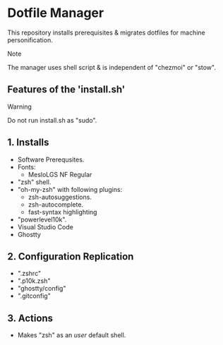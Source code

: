 # Dotfile Manager

This repository installs prerequisites & migrates dotfiles for machine personification.

> [!NOTE]
>
> The manager uses shell script & is independent of "chezmoi" or "stow".

## Features of the 'install.sh'

> [!WARNING]
>
> Do not run install.sh as "sudo".

## 1. Installs

- Software Prerequsites.
- Fonts:
  - MesloLGS NF Regular
- "zsh" shell.
- "oh-my-zsh" with following plugins:
  - zsh-autosuggestions.
  - zsh-autocomplete.
  - fast-syntax highlighting
- "powerlevel10k".
- Visual Studio Code
- Ghostty

## 2. Configuration Replication

- ".zshrc"
- ".p10k.zsh"
- "ghostty/config"
- ".gitconfig"

## 3. Actions

- Makes "zsh" as an *user* default shell.
